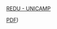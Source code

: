[REDU - UNICAMP](https://redu.unicamp.br/dataset.xhtml?persistentId=doi%3A10.25824%2Fredu%2FECQZ6Z&version=DRAFT)

[PDF](https://redu.unicamp.br/api/access/datafile/15104))

